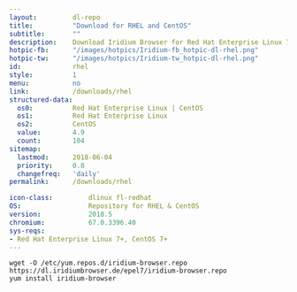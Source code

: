 ```yaml
---
layout:			dl-repo
title:			"Download for RHEL and CentOS"
subtitle:		""
description:	Download Iridium Browser for Red Hat Enterprise Linux 7 and CentOS 7 or higher. Install package from repository using the command line.
hotpic-fb:		"/images/hotpics/Iridium-fb_hotpic-dl-rhel.png"
hotpic-tw:		"/images/hotpics/Iridium-tw_hotpic-dl-rhel.png"
id:				rhel
style:			1
menu:			no
link:			/downloads/rhel
structured-data:
  os0:			Red Hat Enterprise Linux | CentOS
  os1:			Red Hat Enterprise Linux
  os2:			CentOS
  value:		4.9
  count:		104
sitemap:
  lastmod:		2018-06-04
  priority:		0.8
  changefreq:	'daily'
permalink:		/downloads/rhel

icon-class:			dlinux fl-redhat
OS: 				Repository for RHEL & CentOS
version:			2018.5
chromium:			67.0.3396.40
sys-reqs:
- Red Hat Enterprise Linux 7+, CentOS 7+
---
```


	wget -O /etc/yum.repos.d/iridium-browser.repo https://dl.iridiumbrowser.de/epel7/iridium-browser.repo
	yum install iridium-browser
